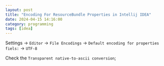 ```yaml
---
layout: post
title: "Encoding For ResourceBundle Properties in Intellij IDEA"
date: 2024-04-15 14:16:00
category: programming
tags: [idea]
---
```


Settings -> `Editor` -> `File Encodings` -> `Default encoding for properties fiels:` -> `UTF-8`

Check the `Transparent native-to-ascii conversion`;

[jekyll]: http://jekyllrb.com
[jekyll-gh]: https://github.com/jekyll/jekyll
[jekyll-help]: https://github.com/jekyll/jekyll-help


